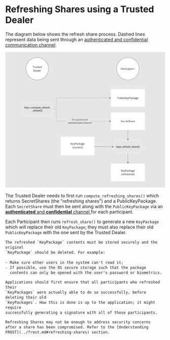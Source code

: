 # Refreshing Shares using a Trusted Dealer

The diagram below shows the refresh share process. Dashed lines
represent data being sent through an [authenticated and confidential communication
channel](https://frost.zfnd.org/terminology.html#peer-to-peer-channel).

![Diagram of Refreshing shares, illustrating what is explained in the text](refreshing.png)

The Trusted Dealer needs to first run `compute_refreshing_shares()` which
returns SecretShares (the "refreshing shares") and a PublicKeyPackage. Each
`SecretShare` must then be sent along with the `PublicKeyPackage` via an
[**authenticated** and **confidential** channel
](https://frost.zfnd.org/terminology.html#peer-to-peer-channel) for each
participant.

Each Participant then runs `refresh_share()` to generate a new `KeyPackage`
which will replace their old `KeyPackage`; they must also replace their old
`PublicKeyPackage` with the one sent by the Trusted Dealer.

```admonish danger
The refreshed `KeyPackage` contents must be stored securely and the original
`KeyPackage` should be deleted. For example:

- Make sure other users in the system can't read it;
- If possible, use the OS secure storage such that the package
  contents can only be opened with the user's password or biometrics.
```

```admonish danger
Applications should first ensure that all participants who refreshed their
`KeyPackages` were actually able to do so successfully, before deleting their old
`KeyPackages`. How this is done is up to the application; it might require
successfully generating a signature with all of those participants.
```

```admonish danger
Refreshing Shares may not be enough to address security concerns
after a share has been compromised. Refer to the [Understanding
FROST](../frost.md#refreshing-shares) section.
```
